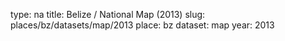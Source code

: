 type: na
title: Belize / National Map (2013)
slug: places/bz/datasets/map/2013
place: bz
dataset: map
year: 2013
